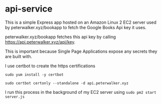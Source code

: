 # api-service

This is a simple Express app hosted on an Amazon Linux 2 EC2 server used by peterwalker.xyz/bookapp to fetch the Google Books Api key it uses.

peterwalker.xyz/bookapp fetches this api key by calling https://api.peterwalker.xyz/api/key.

This is important because Single Page Applications expose any secrets they are built with.

I use certbot to create the https certifications

`sudo yum install -y certbot`

`sudo certbot certonly --standalone -d api.peterwalker.xyz`

I run this process in the background of my EC2 server using
`sudo pm2 start server.js`
